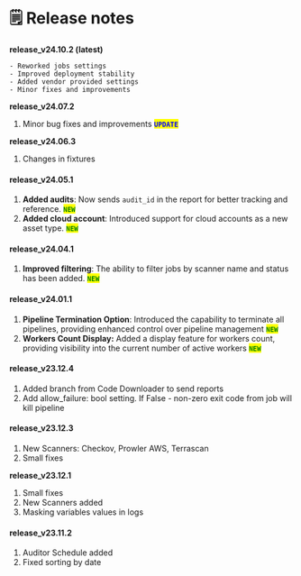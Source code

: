 # 🗒️ Release notes

**release\_v24.10.2 (latest)**

```
- Reworked jobs settings
- Improved deployment stability 
- Added vendor provided settings
- Minor fixes and improvements
```

**release\_v24.07.2**

1. Minor bug fixes and improvements <mark style="color:blue;">**`UPDATE`**</mark>

**release\_v24.06.3**

1. Changes in fixtures

#### release\_v24.05.1&#x20;

1. **Added audits**: Now sends `audit_id` in the report for better tracking and reference. <mark style="color:green;">**`NEW`**</mark>
2. **Added cloud account**: Introduced support for cloud accounts as a new asset type. <mark style="color:green;">**`NEW`**</mark>

#### release\_v24.04.1&#x20;

1. **Improved filtering**: The ability to filter jobs by scanner name and status has been added. <mark style="color:green;">**`NEW`**</mark>

#### release\_v24.01.1&#x20;

1. **Pipeline Termination Option**: Introduced the capability to terminate all pipelines, providing enhanced control over pipeline management <mark style="color:green;">**`NEW`**</mark>
2. **Workers Count Display:** Added a display feature for workers count, providing visibility into the current number of active workers <mark style="color:green;">**`NEW`**</mark>

#### release\_v23.12.4&#x20;

1. Added branch from Code Downloader to send reports
2. Add allow\_failure: bool setting. If False - non-zero exit code from job will kill pipeline

#### release\_v23.12.3&#x20;

1. New Scanners: Checkov, Prowler AWS, Terrascan
2. Small fixes

**release\_v23.12.1**

1. Small fixes
2. New Scanners added
3. Masking variables values in logs

#### release\_v23.11.2

1. Auditor Schedule added
2. Fixed sorting by date
